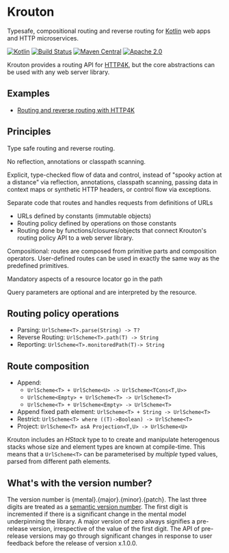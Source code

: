 # Krouton


Typesafe, compositional routing and reverse routing for [Kotlin](https://kotlinlang.org) web apps and HTTP microservices.

[![Kotlin](https://img.shields.io/badge/kotlin-1.1.4-blue.svg)](http://kotlinlang.org)
[![Build Status](https://travis-ci.org/npryce/krouton.svg?branch=master)](https://travis-ci.org/npryce/krouton)
[![Maven Central](https://img.shields.io/maven-central/v/com.natpryce/krouton.svg)](http://search.maven.org/#search%7Cga%7C1%7Cg%3A%22com.natpryce%22%20AND%20a%3A%22krouton%22)
[![Apache 2.0](https://img.shields.io/badge/license-Apache%20License%202.0-blue.svg?style=flat)](http//www.apache.org/licenses/LICENSE-2.0)

Krouton provides a routing API for [HTTP4K](https://http4k.org), but the core abstractions can be used with any web server library.

## Examples

 * [Routing and reverse routing with HTTP4K](src/test/kotlin/com/natpryce/krouton/example/HttpRoutingExample.kt)

## Principles

Type safe routing and reverse routing.

No reflection, annotations or classpath scanning.

Explicit, type-checked flow of data and control, instead of "spooky action at a distance" via reflection, annotations,
classpath scanning, passing data in context maps or synthetic HTTP headers, or control flow via exceptions.  

Separate code that routes and handles requests from definitions of URLs

* URLs defined by constants (immutable objects)
* Routing policy defined by operations on those constants
* Routing done by functions/closures/objects that connect Krouton's routing policy API to a web server library.

Compositional: routes are composed from primitive parts and composition operators. User-defined routes can be used in 
exactly the same way as the predefined primitives.

Mandatory aspects of a resource locator go in the path

Query parameters are optional and are interpreted by the resource.


## Routing policy operations

* Parsing: `UrlScheme<T>.parse(String) -> T?`
* Reverse Routing: `UrlScheme<T>.path(T) -> String`
* Reporting: `UrlScheme<T>.monitoredPath(T)-> String`

## Route composition

* Append: 
    * `UrlScheme<T> + UrlScheme<U> -> UrlScheme<TCons<T,U>>`
    * `UrlScheme<Empty> + UrlScheme<T> -> UrlScheme<T>`
    * `UrlScheme<T> + UrlScheme<Empty> -> UrlScheme<T>`
* Append fixed path element: `UrlScheme<T> + String -> UrlScheme<T>`
* Restrict: `UrlScheme<T> where ((T)->Boolean) -> UrlScheme<T>`
* Project: `UrlScheme<T> asA Projection<T,U> -> UrlScheme<U>`

Krouton includes an _HStack_ type to to create and manipulate heterogenous stacks whose size and element types are known at compile-time.  This means that a `UrlScheme<T>` can be parameterised by _multiple_ typed values, parsed from different path elements.

## What's with the version number?

The version number is {mental}.{major}.{minor}.{patch}.  The last three digits are treated as a
[semantic version number](https://semver.org).  The first digit is incremented if there is a significant 
change in the mental model underpinning the library.   A major version of zero always signifies a pre-release version,
irrespective of the value of the first digit.  The API of pre-release versions may go through significant changes in 
response to user feedback before the release of version x.1.0.0.

